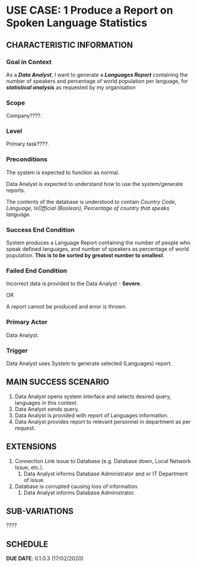 # USE CASE: 1 Produce a Report on Spoken Language Statistics

## CHARACTERISTIC INFORMATION

### Goal in Context

As a ***Data Analyst***, I want to generate a ***Languages Report*** containing the number of speakers and percentage of world population per language, for ***statistical analysis*** as requested by my organisation

### Scope

Company????.

### Level

Primary task????.

### Preconditions

The system is expected to function as normal.

Data Analyst is expected to understand how to use the system/generate reports.

The contents of the database is understood to contain *Country Code, Language, IsOfficial (Boolean), Percentage of country that speaks language.*
### Success End Condition

System produces a Language Report containing the number of people who speak defined languages, and number of speakers as percentage of world population. **This is to be sorted by greatest number to smallest**. 

### Failed End Condition

Incorrect data is provided to the Data Analyst - **Severe**.

OR

A report cannot be produced and error is thrown.

### Primary Actor

Data Analyst.

### Trigger

Data Analyst uses System to generate selected (Languages) report.

## MAIN SUCCESS SCENARIO

1. Data Analyst opens system interface and selects desired query, languages in this context.
2. Data Analyst sends query.
3. Data Analyst is provided with report of Languages information.
4. Data Analyst provides report to relevant personnel in department as per request. 

## EXTENSIONS

1. Connection Link issue to Database (e.g. Database down, Local Network Issue, etc.).
   1. Data Analyst informs Database Administrator and or IT Department of issue.
2. Database is corrupted causing loss of information.
    1. Data Analyst informs Database Administrator.

## SUB-VARIATIONS

????

## SCHEDULE

**DUE DATE**: 0.1.0.3 (17/02/2020)